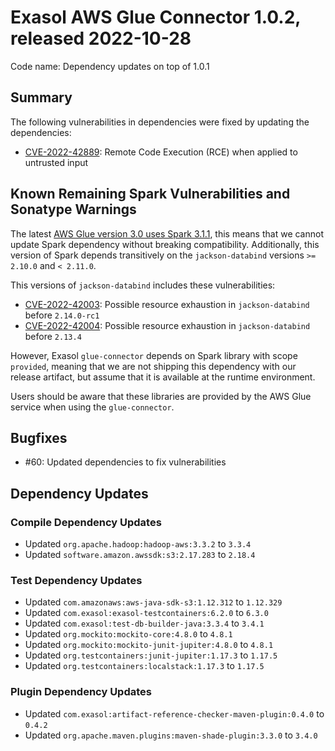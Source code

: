 # Exasol AWS Glue Connector 1.0.2, released 2022-10-28

Code name: Dependency updates on top of 1.0.1

## Summary

The following vulnerabilities in dependencies were fixed by updating the dependencies:

* [CVE-2022-42889](https://www.cve.org/CVERecord?id=CVE-2022-42889): Remote Code Execution (RCE) when applied to untrusted input

## Known Remaining Spark Vulnerabilities and Sonatype Warnings

The latest [AWS Glue version 3.0 uses Spark 3.1.1](https://docs.aws.amazon.com/glue/latest/dg/release-notes.html), this means that we cannot update Spark dependency without breaking compatibility. Additionally, this version of Spark depends transitively on the `jackson-databind` versions `>= 2.10.0` and `< 2.11.0`.

This versions of `jackson-databind` includes these vulnerabilities:

* [CVE-2022-42003](https://www.cve.org/CVERecord?id=CVE-2022-42003): Possible resource exhaustion in `jackson-databind` before `2.14.0-rc1`
* [CVE-2022-42004](https://www.cve.org/CVERecord?id=CVE-2022-42004): Possible resource exhaustion in `jackson-databind` before `2.13.4`

However, Exasol `glue-connector` depends on Spark library with scope `provided`, meaning that we are not shipping this dependency with our release artifact, but assume that it is available at the runtime environment.

Users should be aware that these libraries are provided by the AWS Glue service when using the `glue-connector`.

## Bugfixes

* #60: Updated dependencies to fix vulnerabilities

## Dependency Updates

### Compile Dependency Updates

* Updated `org.apache.hadoop:hadoop-aws:3.3.2` to `3.3.4`
* Updated `software.amazon.awssdk:s3:2.17.283` to `2.18.4`

### Test Dependency Updates

* Updated `com.amazonaws:aws-java-sdk-s3:1.12.312` to `1.12.329`
* Updated `com.exasol:exasol-testcontainers:6.2.0` to `6.3.0`
* Updated `com.exasol:test-db-builder-java:3.3.4` to `3.4.1`
* Updated `org.mockito:mockito-core:4.8.0` to `4.8.1`
* Updated `org.mockito:mockito-junit-jupiter:4.8.0` to `4.8.1`
* Updated `org.testcontainers:junit-jupiter:1.17.3` to `1.17.5`
* Updated `org.testcontainers:localstack:1.17.3` to `1.17.5`

### Plugin Dependency Updates

* Updated `com.exasol:artifact-reference-checker-maven-plugin:0.4.0` to `0.4.2`
* Updated `org.apache.maven.plugins:maven-shade-plugin:3.3.0` to `3.4.0`
